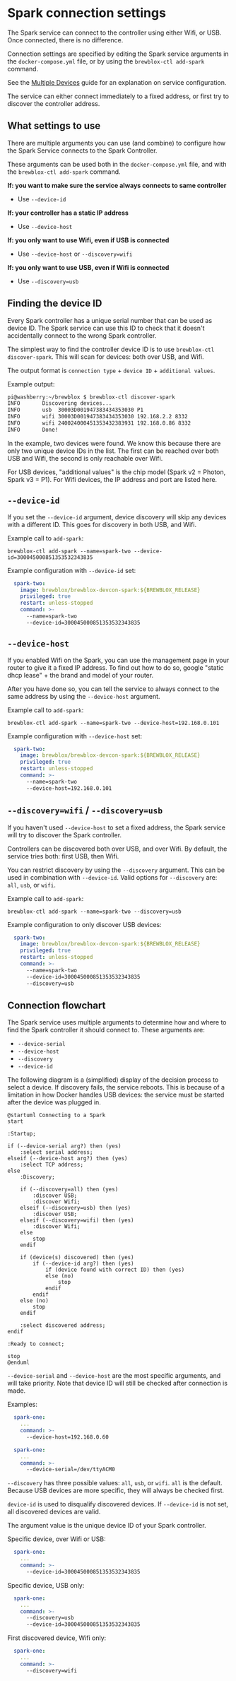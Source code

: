 # Spark connection settings

The Spark service can connect to the controller using either Wifi, or USB. Once connected, there is no difference.

Connection settings are specified by editing the Spark service arguments in the `docker-compose.yml` file, or by using the `brewblox-ctl add-spark` command.

See the [Multiple Devices](./multiple_devices.md) guide for an explanation on service configuration.

The service can either connect immediately to a fixed address, or first try to discover the controller address.

## What settings to use

There are multiple arguments you can use (and combine) to configure how the Spark Service connects to the Spark Controller.

These arguments can be used both in the `docker-compose.yml` file, and with the `brewblox-ctl add-spark` command.

**If: you want to make sure the service always connects to same controller**
- Use `--device-id`

**If: your controller has a static IP address**
- Use `--device-host`

**If: you only want to use Wifi, even if USB is connected**
- Use `--device-host` or `--discovery=wifi`

**If: you only want to use USB, even if Wifi is connected**
- Use `--discovery=usb`


## Finding the device ID

Every Spark controller has a unique serial number that can be used as device ID. The Spark service can use this ID to check that it doesn't accidentally connect to the wrong Spark controller.

The simplest way to find the controller device ID is to use `brewblox-ctl discover-spark`. This will scan for devices: both over USB, and Wifi.

The output format is `connection type` + `device ID` + `additional values`.

Example output:

```bash
pi@washberry:~/brewblox $ brewblox-ctl discover-spark
INFO       Discovering devices...
INFO       usb  30003D001947383434353030 P1
INFO       wifi 30003D001947383434353030 192.168.2.2 8332
INFO       wifi 240024000451353432383931 192.168.0.86 8332
INFO       Done!
```

In the example, two devices were found. We know this because there are only two unique device IDs in the list. The first can be reached over both USB and Wifi, the second is only reachable over Wifi.

For USB devices, "additional values" is the chip model (Spark v2 = Photon, Spark v3 = P1).
For Wifi devices, the IP address and port are listed here.

## `--device-id`

If you set the `--device-id` argument, device discovery will skip any devices with a different ID. This goes for discovery in both USB, and Wifi.

Example call to `add-spark`:

```
brewblox-ctl add-spark --name=spark-two --device-id=300045000851353532343835
```

Example configuration with `--device-id` set:

```yaml
  spark-two:
    image: brewblox/brewblox-devcon-spark:${BREWBLOX_RELEASE}
    privileged: true
    restart: unless-stopped
    command: >-
      --name=spark-two
      --device-id=300045000851353532343835
```

## `--device-host`

If you enabled Wifi on the Spark, you can use the management page in your router to give it a fixed IP address. To find out how to do so, google "static dhcp lease" + the brand and model of your router.

After you have done so, you can tell the service to always connect to the same address by using the `--device-host` argument.

Example call to `add-spark`:

```
brewblox-ctl add-spark --name=spark-two --device-host=192.168.0.101
```

Example configuration with `--device-host` set:

```yaml
  spark-two:
    image: brewblox/brewblox-devcon-spark:${BREWBLOX_RELEASE}
    privileged: true
    restart: unless-stopped
    command: >-
      --name=spark-two
      --device-host=192.168.0.101
```

## `--discovery=wifi` / `--discovery=usb`

If you haven't used `--device-host` to set a fixed address, the Spark service will try to discover the Spark controller.

Controllers can be discovered both over USB, and over Wifi. By default, the service tries both: first USB, then Wifi.

You can restrict discovery by using the `--discovery` argument. This can be used in combination with `--device-id`. Valid options for `--discovery` are: `all`, `usb`, or `wifi`.

Example call to `add-spark`:

```
brewblox-ctl add-spark --name=spark-two --discovery=usb
```

Example configuration to only discover USB devices:

```yaml
  spark-two:
    image: brewblox/brewblox-devcon-spark:${BREWBLOX_RELEASE}
    privileged: true
    restart: unless-stopped
    command: >-
      --name=spark-two
      --device-id=300045000851353532343835
      --discovery=usb
```

## Connection flowchart

The Spark service uses multiple arguments to determine how and where to find the Spark controller it should connect to.
These arguments are:
* `--device-serial`
* `--device-host`
* `--discovery`
* `--device-id`

The following diagram is a (simplified) display of the decision process to select a device.
If discovery fails, the service reboots. This is because of a limitation in how Docker handles USB devices: the service must be started after the device was plugged in.

```plantuml
@startuml Connecting to a Spark
start

:Startup;

if (--device-serial arg?) then (yes)
    :select serial address;
elseif (--device-host arg?) then (yes)
    :select TCP address;
else
    :Discovery;

    if (--discovery=all) then (yes)
        :discover USB;
        :discover Wifi;
    elseif (--discovery=usb) then (yes)
        :discover USB;
    elseif (--discovery=wifi) then (yes)
        :discover Wifi;
    else
        stop
    endif

    if (device(s) discovered) then (yes)
        if (--device-id arg?) then (yes)
            if (device found with correct ID) then (yes)
            else (no)
                stop
            endif
        endif
    else (no)
        stop
    endif

    :select discovered address;
endif

:Ready to connect;

stop
@enduml
```

`--device-serial` and `--device-host` are the most specific arguments, and will take priority.
Note that device ID will still be checked after connection is made.

Examples:
```yaml
  spark-one:
    ...
    command: >-
      --device-host=192.168.0.60
```
```yaml
  spark-one:
    ...
    command: >-
      --device-serial=/dev/ttyACM0
```

`--discovery` has three possible values: `all`, `usb`, or `wifi`. `all` is the default. <br>
Because USB devices are more specific, they will always be checked first.

`device-id` is used to disqualify discovered devices. If `--device-id` is not set, all discovered devices are valid.

The argument value is the unique device ID of your Spark controller. 

Specific device, over Wifi or USB:
```yaml
  spark-one:
    ...
    command: >-
      --device-id=300045000851353532343835
```
Specific device, USB only:
```yaml
  spark-one:
    ...
    command: >-
      --discovery=usb
      --device-id=300045000851353532343835
```
First discovered device, Wifi only:
```yaml
  spark-one:
    ...
    command: >-
      --discovery=wifi
```
